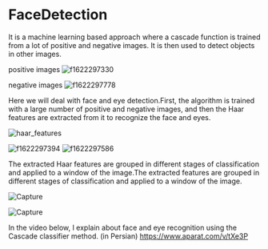 # FaceDetection
It is a machine learning based approach where a cascade function is trained from a lot of positive and negative images. It is then used to detect objects in other images.

positive images
![f1622297330](https://user-images.githubusercontent.com/98385786/180828883-e0618454-2f85-4157-861a-f7e80ce6c4f9.jpg) 



negative images
![f1622297778](https://user-images.githubusercontent.com/98385786/180828959-0ad3bac9-d6d5-480b-9279-5826fe8c7895.jpg)



Here we will deal with face and eye detection.First, the algorithm is trained with a large number of positive and negative images, and then the Haar features are extracted from it to recognize the face and eyes.

![haar_features](https://user-images.githubusercontent.com/98385786/180821247-4459575e-39f8-4af6-a073-2ed0628dfece.jpg)

![f1622297394](https://user-images.githubusercontent.com/98385786/180823010-9b3ef8ea-fb8d-4ef0-9241-8b26384fe6a7.jpg)
![f1622297586](https://user-images.githubusercontent.com/98385786/180823019-e7c0b879-2c13-4ad7-8df4-a173fd6e39e5.jpg)

The extracted Haar features are grouped in different stages of classification and applied to a window of the image.The extracted features are grouped in different stages of classification and applied to a window of the image.

![Capture](https://user-images.githubusercontent.com/98385786/180827135-c73f140a-93eb-4a14-babb-9b355bc2b962.PNG)


![Capture](https://user-images.githubusercontent.com/98385786/180830156-4e00b0d2-720d-475c-9d0c-11c6594471de.PNG)




In the video below, I explain about face and eye recognition using the Cascade classifier method. (in Persian)
https://www.aparat.com/v/tXe3P


